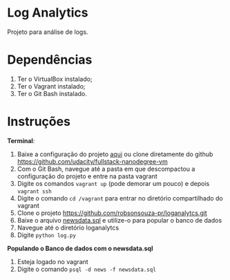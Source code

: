 # Log Analytics
Projeto para análise de logs.


# Dependências
1. Ter o VirtualBox instalado;
1. Ter o Vagrant instalado;
1. Ter o Git Bash instalado.

# Instruções
**Terminal**:
1. Baixe a configuração do projeto [aqui](https://d17h27t6h515a5.cloudfront.net/topher/2017/June/5948287e_fsnd-virtual-machine/fsnd-virtual-machine.zip) ou clone diretamente do github <https://github.com/udacity/fullstack-nanodegree-vm>
1. Com o Git Bash, navegue até a pasta em que descompactou a configuração do projeto e entre na pasta vagrant
1. Digite os comandos `vagrant up` (pode demorar um pouco) e depois `vagrant ssh`
1. Digite o comando `cd /vagrant` para entrar no diretório compartilhado do vagrant
1. Clone o projeto <https://github.com/robsonsouza-pr/loganalytcs.git>
1. Baixe o arquivo [newsdata.sql](https://d17h27t6h515a5.cloudfront.net/topher/2016/August/57b5f748_newsdata/newsdata.zip) e utilize-o para popular o banco de dados
1. Navegue até o diretório loganalytcs
1. Digite `python log.py`

**Populando o Banco de dados com o newsdata.sql**
1. Esteja logado no vagrant
1. Digite o comando `psql -d news -f newsdata.sql`

